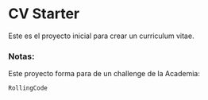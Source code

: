 # CV Starter

Este es el proyecto inicial para crear un curriculum vitae.

### Notas: 
Este proyecto forma para de un challenge de la Academia:
```
RollingCode
```